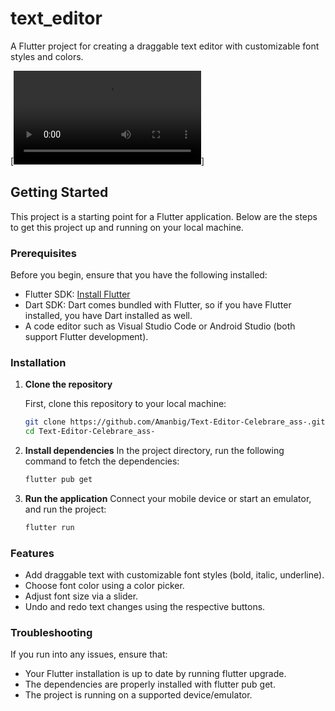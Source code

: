 # text_editor

A Flutter project for creating a draggable text editor with customizable font styles and colors.

[![Demo Video](https://github.com/Amanbig/Text-Editor-Celebrare_ass-/blob/main/public/app_working1.mp4)]

## Getting Started

This project is a starting point for a Flutter application. Below are the steps to get this project up and running on your local machine.

### Prerequisites

Before you begin, ensure that you have the following installed:

- Flutter SDK: [Install Flutter](https://flutter.dev/docs/get-started/install)
- Dart SDK: Dart comes bundled with Flutter, so if you have Flutter installed, you have Dart installed as well.
- A code editor such as Visual Studio Code or Android Studio (both support Flutter development).

### Installation

1. **Clone the repository**

   First, clone this repository to your local machine:

   ```bash
   git clone https://github.com/Amanbig/Text-Editor-Celebrare_ass-.git
   cd Text-Editor-Celebrare_ass-
   ```

2. **Install dependencies**
   In the project directory, run the following command to fetch the dependencies:
    ```bash
   flutter pub get
    ```

3. **Run the application**
   Connect your mobile device or start an emulator, and run the project:
   ```bash
   flutter run
    ```
   
### Features
- Add draggable text with customizable font styles (bold, italic, underline).
- Choose font color using a color picker.
- Adjust font size via a slider.
- Undo and redo text changes using the respective buttons.

### Troubleshooting
If you run into any issues, ensure that:
- Your Flutter installation is up to date by running flutter upgrade.
- The dependencies are properly installed with flutter pub get.
- The project is running on a supported device/emulator.